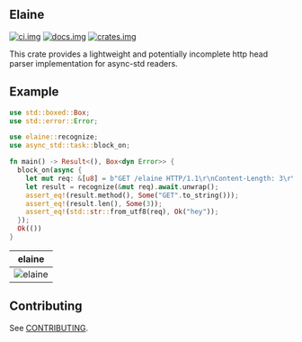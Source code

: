 ## Elaine

[![ci.img]][ci.url] [![docs.img]][docs.url] [![crates.img]][crates.url]

This crate provides a lightweight and potentially incomplete http head parser implementation
for async-std readers.

## Example

```rust
use std::boxed::Box;
use std::error::Error;

use elaine::recognize;
use async_std::task::block_on;

fn main() -> Result<(), Box<dyn Error>> {
  block_on(async {
    let mut req: &[u8] = b"GET /elaine HTTP/1.1\r\nContent-Length: 3\r\n\r\nhey";
    let result = recognize(&mut req).await.unwrap();
    assert_eq!(result.method(), Some("GET".to_string()));
    assert_eq!(result.len(), Some(3));
    assert_eq!(std::str::from_utf8(req), Ok("hey"));
  });
  Ok(())
}
```


| elaine |
| --- |
| ![elaine][elaine] |

## Contributing

See [CONTRIBUTING](/CONTRIBUTING.md).

[ci.img]: https://github.com/sizethree/sizethree/workflows/gh.build/badge.svg?flat
[ci.url]: https://github.com/sizethree/sizethree/actions?workflow=gh.build
[redis]: https://redis.io/topics/protocol
[async-std]: https://github.com/async-rs/async-std
[tcp-stream]: https://docs.rs/async-std/0.99.11/async_std/net/struct.TcpStream.html
[docs.img]: https://docs.rs/elaine/badge.svg
[docs.url]: https://docs.rs/elaine/latest
[crates.url]: https://crates.io/crates/elaine
[crates.img]: https://img.shields.io/crates/v/elaine
[elaine]: https://user-images.githubusercontent.com/1545348/68368941-1cee4e80-0107-11ea-8e87-47cb29cf8e15.gif
